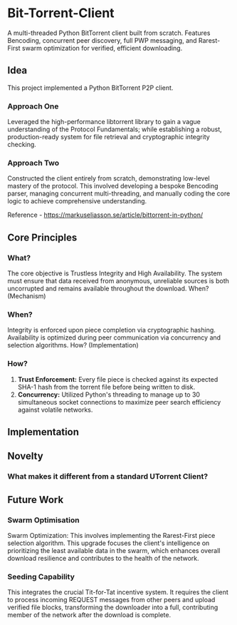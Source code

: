# Bit-Torrent-Client
A multi-threaded Python BitTorrent client built from scratch. Features Bencoding, concurrent peer discovery, full PWP messaging, and Rarest-First swarm optimization for verified, efficient downloading. 

## Idea
This project implemented a Python BitTorrent P2P client.

### Approach One 
Leveraged the high-performance libtorrent library to gain a vague understanding of the Protocol Fundamentals; while establishing a robust, production-ready system for file retrieval and cryptographic integrity checking. 

### Approach Two 
Constructed the client entirely from scratch, demonstrating low-level mastery of the protocol. This involved developing a bespoke Bencoding parser, managing concurrent multi-threading, and manually coding the core logic to achieve comprehensive understanding.

Reference - https://markuseliasson.se/article/bittorrent-in-python/

## Core Principles
### What? 
The core objective is Trustless Integrity and High Availability. The system must ensure that data received from anonymous, unreliable sources is both uncorrupted and remains available throughout the download.
When? (Mechanism)
### When?
Integrity is enforced upon piece completion via cryptographic hashing. Availability is optimized during peer communication via concurrency and selection algorithms.
How? (Implementation)
### How?
1. **Trust Enforcement:** Every file piece is checked against its expected SHA-1 hash from the torrent file before being written to disk.
2. **Concurrency:** Utilized Python's threading to manage up to 30 simultaneous socket connections to maximize peer search efficiency against volatile networks.

## Implementation


## Novelty
### What makes it different from a standard UTorrent Client?

## Future Work
### Swarm Optimisation
Swarm Optimization: This involves implementing the Rarest-First piece selection algorithm. This upgrade focuses the client's intelligence on prioritizing the least available data in the swarm, which enhances overall download resilience and contributes to the health of the network.

### Seeding Capability
This integrates the crucial Tit-for-Tat incentive system. It requires the client to process incoming REQUEST messages from other peers and upload verified file blocks, transforming the downloader into a full, contributing member of the network after the download is complete.

